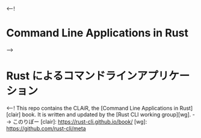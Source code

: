 <--!
# Command Line Applications in Rust
-->
# Rust によるコマンドラインアプリケーション
<--!
This repo contains the CLAiR, the [Command Line Applications in Rust][clair] book.
It is written and updated by the [Rust CLI working group][wg].
-->
このりぽー
[clair]: https://rust-cli.github.io/book/
[wg]: https://github.com/rust-cli/meta
<!--stackedit_data:
eyJoaXN0b3J5IjpbLTEyOTYxMjY0NTJdfQ==
-->